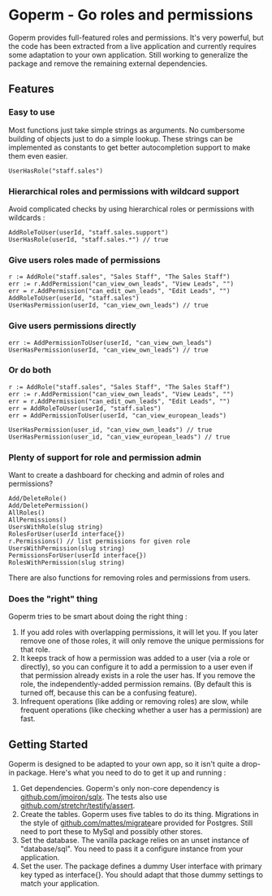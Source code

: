 # Goperm - Go roles and permissions

Goperm provides full-featured roles and permissions. It's very powerful, but the code has been extracted from a live application and
currently requires some adaptation to your own application. Still working to generalize the package and remove
the remaining external dependencies.

## Features

### Easy to use
Most functions just take simple strings as arguments. No cumbersome building of objects just to do a simple lookup. These strings can be implemented as constants to get better autocompletion support to make them even easier.

    UserHasRole("staff.sales")

### Hierarchical roles and permissions with wildcard support
Avoid complicated checks by using hierarchical roles or permissions with wildcards :

    AddRoleToUser(userId, "staff.sales.support")
    UserHasRole(userId, "staff.sales.*") // true
    
### Give users roles made of permissions

    r := AddRole("staff.sales", "Sales Staff", "The Sales Staff")
    err := r.AddPermission("can_view_own_leads", "View Leads", "")
    err = r.AddPermission("can_edit_own_leads", "Edit Leads", "")
    AddRoleToUser(userId, "staff.sales")
    UserHasPermission(userId, "can_view_own_leads") // true

### Give users permissions directly

    err := AddPermissionToUser(userId, "can_view_own_leads")
    UserHasPermission(userId, "can_view_own_leads") // true

### Or do both

    r := AddRole("staff.sales", "Sales Staff", "The Sales Staff")
    err := r.AddPermission("can_view_own_leads", "View Leads", "")
    err = r.AddPermission("can_edit_own_leads", "Edit Leads", "")
    err = AddRoleToUser(userId, "staff.sales")
    err = AddPermissionToUser(userId, "can_view_european_leads")
    
    UserHasPermission(user_id, "can_view_own_leads") // true
    UserHasPermission(user_id, "can_view_european_leads") // true


### Plenty of support for role and permission admin
Want to create a dashboard for checking and admin of roles and permissions?

    Add/DeleteRole()
    Add/DeletePermission()
    AllRoles()
    AllPermissions()
    UsersWithRole(slug string)
    RolesForUser(userId interface{})
    r.Permissions() // list permissions for given role
    UsersWithPermission(slug string)
    PermissionsForUser(userId interface{})
    RolesWithPermission(slug string)

There are also functions for removing roles and permissions from users.

### Does the "right" thing
Goperm tries to be smart about doing the right thing :

 1. If you add roles with overlapping permissions, it will let you. If you later remove one of those roles, it will only remove the unique permissions for that role.
 2. It keeps track of how a permission was added to a user (via a role or directly), so you can configure it to add a permission to a user even if that permission already exists in a role the user has. If you remove the role, the independently-added permission remains. (By default
this is turned off, because this can be a confusing feature).
 3. Infrequent operations (like adding or removing roles) are slow, while frequent operations (like checking whether a user has a permission) are fast.
 

## Getting Started

Goperm is designed to be adapted to your own app, so it isn't quite a drop-in package. Here's what you need to do to get it up and running :

 1. Get dependencies. Goperm's only non-core dependency is [github.com/jmoiron/sqlx](https://github.com/jmoiron/sqlx). The tests also use [github.com/stretchr/testify/assert](https://github.com/stretchr/testify).
 2. Create the tables. Goperm uses five tables to do its thing. Migrations in the style of [github.com/mattes/migrate](https://github.com/mattes/migrate)are provided for Postgres. Still need to port these to MySql and possibly other stores.
 3. Set the database. The vanilla package relies on an unset instance of "database/sql". You need to pass it a configure instance from your application.
 4. Set the user. The package defines a dummy User interface with primary key typed as interface{}. You should adapt that those dummy settings to match your application.
 
 
 
 
 
 
 
 